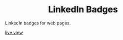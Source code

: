 <h1 style="text-align: center;text-shadow: 0px 0px 5px #999999;">LinkedIn Badges</h1>
LinkedIn badges for web pages.

[live view](http://linkedin-badges.esy.es/)
